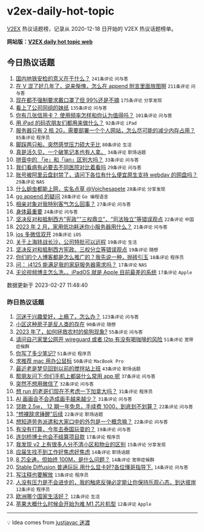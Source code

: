 # v2ex-daily-hot-topic

[V2EX](https://www.v2ex.com/) 热议话题榜，记录从 2020-12-18 日开始的 V2EX 热议话题榜单。

**网站版：[V2EX daily hot topic web](https://boojack.github.io/v2ex-daily-hot-topic-web/)**

## 今日热议话题

<!-- TODAY BEGIN -->

1. [国内地铁安检的意义在于什么？](https://www.v2ex.com/t/919454) `241条评论` `问与答`
1. [在 V 混了好几年了，说来惭愧，怎么在 append 附言里面放图啊](https://www.v2ex.com/t/919387) `211条评论` `问与答`
1. [现在都不强制要求戴口罩了但 99%还是不摘](https://www.v2ex.com/t/919540) `175条评论` `分享发现`
1. [看上了公司同组的妹纸](https://www.v2ex.com/t/919473) `135条评论` `问与答`
1. [你有几张信用卡？ 使用频率怎样和你认为值得吗？](https://www.v2ex.com/t/919439) `101条评论` `问与答`
1. [用 iPad 的码农朋友们都用来做什么？](https://www.v2ex.com/t/919408) `92条评论` `iPad`
1. [服务器只有 2 核 2G，需要部署一个个人网站，怎么尽可能的减少内存占用？](https://www.v2ex.com/t/919453) `85条评论` `程序员`
1. [脚踩两只船，突然感觉压力硕大无比](https://www.v2ex.com/t/919496) `80条评论` `生活`
1. [真是活久见，一个破笔记本也有人拿。](https://www.v2ex.com/t/919456) `34条评论` `职场话题`
1. [拼音中的 「ie」和「ian」区别大吗？](https://www.v2ex.com/t/919484) `33条评论` `问与答`
1. [我们看病有必要去不同医院对比着看吗](https://www.v2ex.com/t/919559) `29条评论` `问与答`
1. [账号被阿里云盘封禁了，请问下各位有什么便宜原生支持 webdav 的网盘吗？](https://www.v2ex.com/t/919547) `29条评论` `NAS`
1. [什么蛆虫都能上网，实名点草 @Voichesapete](https://www.v2ex.com/t/919616) `28条评论` `分享发现`
1. [go append 的疑问](https://www.v2ex.com/t/919461) `28条评论` `Go 编程语言`
1. [相亲对象对我特别客气怎么回事？](https://www.v2ex.com/t/919494) `27条评论` `问与答`
1. [身体最重要](https://www.v2ex.com/t/919388) `24条评论` `问与答`
1. [坚决反对和抵制西方"宪政""三权鼎立"、“司法独立”等错误观点](https://www.v2ex.com/t/919538) `22条评论` `中国`
1. [2023 年 2 月，家用低功耗迷你小服务器用什么？](https://www.v2ex.com/t/919450) `21条评论` `问与答`
1. [ios 多微信双开](https://www.v2ex.com/t/919548) `20条评论` `iOS`
1. [关于上海转战长沙，公司特批可以远程](https://www.v2ex.com/t/919570) `19条评论` `生活`
1. [坚决反对和抵制西方宪政、三权分立等错误观点](https://www.v2ex.com/t/919447) `19条评论` `随想`
1. [你们的个人博客都是怎么推广的？我先说一种，抛砖引玉](https://www.v2ex.com/t/919452) `18条评论` `程序员`
1. [问： j4125 能满足我的家庭服务器需求吗？](https://www.v2ex.com/t/919615) `17条评论` `NAS`
1. [无论视频博主怎么洗。。iPadOS 就是 Apple 目前最差的系统](https://www.v2ex.com/t/919497) `17条评论` `Apple`

数据更新于 2023-02-27 11:48:40

<!-- TODAY END -->

### 昨日热议话题

<!-- YESTERDAY BEGIN -->

1. [沉迷于兴趣爱好，上瘾了，怎么办？](https://www.v2ex.com/t/919210) `123条评论` `问与答`
1. [小区这种房子是反人类的存在](https://www.v2ex.com/t/919288) `90条评论` `随想`
1. [2023 年了，如何拯救农村的偷狗现象?](https://www.v2ex.com/t/919241) `55条评论` `问与答`
1. [请问自己家里公网开 wireguard 或者 l2tp 有没有喝咖啡的风险](https://www.v2ex.com/t/919218) `51条评论` `宽带症候群`
1. [你写了多少笔记?](https://www.v2ex.com/t/919258) `51条评论` `程序员`
1. [求推荐 mac 用办公鼠标](https://www.v2ex.com/t/919302) `50条评论` `MacBook Pro`
1. [最近老是梦见回到以前的搅拌站上班](https://www.v2ex.com/t/919209) `43条评论` `职场话题`
1. [帮朋友问下:你们手机上都装什么常用 app 呢](https://www.v2ex.com/t/919219) `37条评论` `问与答`
1. [突然不想用微信了](https://www.v2ex.com/t/919304) `32条评论` `问与答`
1. [想 run 的老哥们现在不考虑一下加拿大吗？](https://www.v2ex.com/t/919339) `31条评论` `程序员`
1. [AI 画画会不会造成画手越来越少？](https://www.v2ex.com/t/919285) `31条评论` `问与答`
1. [贷款 2.5w， 12 期一年免息，手续费 1000，到底划不划算？](https://www.v2ex.com/t/919290) `22条评论` `问与答`
1. [“想裸辞求锤醒”后续](https://www.v2ex.com/t/919216) `22条评论` `职场话题`
1. [想知道劳务派遣和大家口中的外包是一个概念嘛？](https://www.v2ex.com/t/919213) `22条评论` `问与答`
1. [有没有打算，今年去泰国玩耍的？](https://www.v2ex.com/t/919226) `19条评论` `问与答`
1. [连剑桥博士也会不结算项目款](https://www.v2ex.com/t/919300) `17条评论` `程序员`
1. [我发现 v2 上有很多人分不清小区和物业的区别](https://www.v2ex.com/t/919311) `15条评论` `分享发现`
1. [应届生找不到工作好焦虑好焦虑](https://www.v2ex.com/t/919330) `14条评论` `职场话题`
1. [8 芯全通，但始终 100M，是什么问题？](https://www.v2ex.com/t/919293) `14条评论` `宽带症候群`
1. [Stable Diffusion 普通玩玩,用什么显卡好?各位懂哥指导下.](https://www.v2ex.com/t/919223) `14条评论` `问与答`
1. [写注释也要解放](https://www.v2ex.com/t/919345) `13条评论` `程序员`
1. [人没有压力是不会进步的，我的触底反弹必定能让你保持乐观心态，到达彼岸](https://www.v2ex.com/t/919381) `12条评论` `程序员`
1. [欧洲哪个国家生活好？](https://www.v2ex.com/t/919378) `12条评论` `生活`
1. [苹果大概什么时候会开始为难 M1 芯片机型](https://www.v2ex.com/t/919298) `12条评论` `Apple`

<!-- YESTERDAY END -->

---

💡 Idea comes from [justjavac 迷渡](https://github.com/justjavac/)
